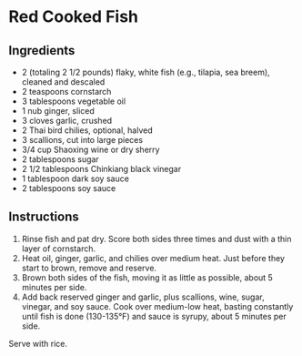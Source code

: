 # Red Cooked Fish

## Ingredients

- 2 (totaling 2 1/2 pounds) flaky, white fish (e.g., tilapia, sea breem), cleaned and descaled
- 2 teaspoons cornstarch
- 3 tablespoons vegetable oil
- 1 nub ginger, sliced
- 3 cloves garlic, crushed
- 2 Thai bird chilies, optional, halved
- 3 scallions, cut into large pieces
- 3/4 cup Shaoxing wine or dry sherry
- 2 tablespoons sugar
- 2 1/2 tablespoons Chinkiang black vinegar
- 1 tablespoon dark soy sauce
- 2 tablespoons soy sauce

## Instructions

1. Rinse fish and pat dry. Score both sides three times and dust with a thin layer of cornstarch.
2. Heat oil, ginger, garlic, and chilies over medium heat. Just before they start to brown, remove and reserve.
3. Brown both sides of the fish, moving it as little as possible, about 5 minutes per side.
4. Add back reserved ginger and garlic, plus scallions, wine, sugar, vinegar, and soy sauce. Cook over medium-low heat, basting constantly until fish is done (130-135°F) and sauce is syrupy, about 5 minutes per side.

Serve with rice.
